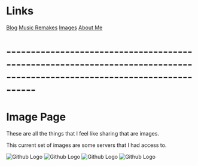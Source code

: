 # **Links**
[Blog](https://bakunet.me)
[Music Remakes](https://bakunet.me/music.html)
[Images](https://bakunet.me/images.html)
[About Me](https://bakunet.me/about.html)

# **------------------------------------------------------------------------------------------------------------------------**

# **Image Page**
These are all the things that I feel like sharing that are images.

This current set of images are some servers that I had access to.

![Github Logo](https://this.bakunet.me/website/sucks/blog_images/WP_20160608_09_28_02_Pro.jpg)
![Github Logo](https://this.bakunet.me/website/sucks/blog_images/WP_20160608_09_29_18_Pro.jpg)
![Github Logo](https://this.bakunet.me/website/sucks/blog_images/RAM_And_Processor_Count.png)
![Github Logo](https://this.bakunet.me/website/sucks/blog_images/CPU_Cores.png)

